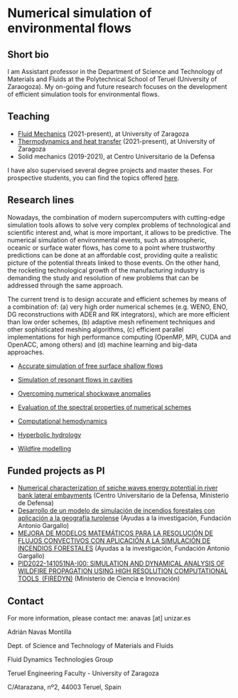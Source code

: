 

# Numerical simulation of environmental flows


## Short bio

I am Assistant professor in the Department of Science and Technology of Materials and Fluids at the Polytechnical School of Teruel (University of Zaraogoza). My on-going and future research focuses on the development of efficient simulation tools for environmental flows.   


## Teaching

- [Fluid Mechanics](teaching/fluidos.md) (2021-present), at University of Zaragoza
- [Thermodynamics and heat transfer](teaching/termodinamica.md) (2021-present), at University of Zaragoza
- Solid mechanics (2019-2021), at Centro Universitario de la Defensa

I have also supervised several degree projects and master theses. For prospective students, you can find the topics offered [here](test.md).

## Research lines

Nowadays, the combination of modern supercomputers with cutting-edge simulation tools allows to solve very complex problems of technological and scientific interest and, what is more important, it allows to be predictive. The numerical simulation of environmental events, such as atmospheric, oceanic or surface water flows, has come to a point where trustworthy predictions can be done at an affordable cost, providing quite a realistic picture of the potential threats linked to those events. On the other hand, the rocketing technological growth of the manufacturing industry is demanding the study and resolution of new problems that can be addressed through the same approach.

The current trend is to design accurate and efficient schemes by means of a combination of: (a) very high order numerical schemes (e.g. WENO, ENO, DG reconstructions with ADER and RK integrators), which are more efficient than low order schemes, (b) adaptive mesh refinement techniques and other sophisticated meshing algorithms, (c) efficient parallel implementations for high performance computing (OpenMP, MPI, CUDA and OpenACC, among others) and (d) machine learning and big-data approaches. 



- [Accurate simulation of free surface shallow flows](swe_thesis.md) 

- [Simulation of resonant flows in cavities](test.md)

- [Overcoming numerical shockwave anomalies](anomalies.md) 

- [Evaluation of the spectral properties of numerical schemes](test.md)

- [Computational hemodynamics](hemodynamics.md)

- [Hyperbolic hydrology](test.md)

- [Wildfire modelling](test.md)


## Funded projects as PI

- [Numerical characterization of seiche waves energy potential in river bank lateral embayments](project1.md) (Centro Universitario de la Defensa, Ministerio de Defensa)
- [Desarrollo de un modelo de simulación de incendios forestales con aplicación a la geografía turolense](test.md) (Ayudas a la investigación, Fundación Antonio Gargallo)
- [MEJORA DE MODELOS MATEMÁTICOS PARA LA RESOLUCIÓN DE FLUJOS CONVECTIVOS CON APLICACIÓN A LA SIMULACIÓN DE INCENDIOS FORESTALES](test.md) (Ayudas a la investigación, Fundación Antonio Gargallo)
- [PID2022-141051NA-I00: SIMULATION AND DYNAMICAL ANALYSIS OF WILDFIRE PROPAGATION USING HIGH RESOLUTION COMPUTATIONAL TOOLS (FIREDYN)](test.md) (Ministerio de Ciencia e Innovación)

## Contact

For more information, please contact me: anavas [at] unizar.es

Adrián Navas Montilla

Dept. of Science and Technology of Materials and Fluids

Fluid Dynamics Technologies Group 

Teruel Engineering Faculty - University of Zaragoza

C/Atarazana, nº2, 44003 Teruel, Spain

